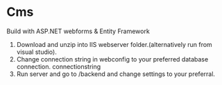 # Cms
Build with ASP.NET webforms &amp; Entity Framework
1. Download and unzip into IIS webserver folder.(alternatively run from visual studio).
2. Change connection string in webconfig to your preferred database connection. connectionstring
3. Run server and go to /backend and change settings to your preferral.
